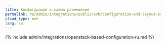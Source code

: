 ```yaml
---
title: Конфигурация и схема размещения
permalink: ru/admin/integrations/public/ovh/configuration-and-layout-scheme.html
cloud_type: ovh
lang: ru
---
```


{% include admin/integrations/openstack-based-configuration-ru.md %}
